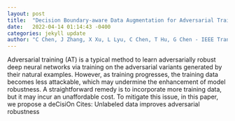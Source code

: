 ```yaml
---
layout: post
title:  "Decision Boundary-aware Data Augmentation for Adversarial Training"
date:   2022-04-14 01:14:43 -0400
categories: jekyll update
author: "C Chen, J Zhang, X Xu, L Lyu, C Chen, T Hu, G Chen - IEEE Transactions on , 2022"
---
```

Adversarial training (AT) is a typical method to learn adversarially robust deep neural networks via training on the adversarial variants generated by their natural examples. However, as training progresses, the training data becomes less attackable, which may undermine the enhancement of model robustness. A straightforward remedy is to incorporate more training data, but it may incur an unaffordable cost. To mitigate this issue, in this paper, we propose a deCisiOn Cites: Unlabeled data improves adversarial robustness